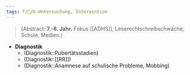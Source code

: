 ```yaml
---
tags: f/🦄/U-Untersuchung, Intervention
---
```

> (Abstract::**7.-8. Jahr.** Fokus [[ADHS]], Leserechtschreibschwäche, Schule, Medien.)
- **Diagnostik**
	- (Diagnostik::Pubertätsstadien)
	- (Diagnostik::[[RR]])
	- (Diagnostik::Anamnese auf schulische Probleme, Mobbing)